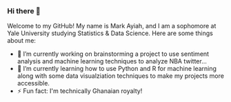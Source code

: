 ### Hi there 👋

Welcome to my GitHub! My name is Mark Ayiah, and I am a sophomore at Yale University studying Statistics & Data Science. Here are some things about me:

- 🔭 I’m currently working on brainstorming a project to use sentiment analysis and machine learning techniques to analyze NBA twitter...
- 🌱 I’m currently learning how to use Python and R for machine learning along with some data visualziation techniques to make my projects more accessible.
- ⚡ Fun fact: I'm technically Ghanaian royalty!

<!--
**mark-ayiah/mark-ayiah** is a ✨ _special_ ✨ repository because its `README.md` (this file) appears on your GitHub profile.

Here are some ideas to get you started:


-->
